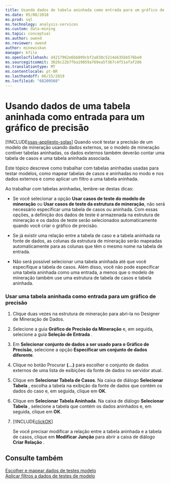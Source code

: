 ```yaml
---
title: Usando dados de tabela aninhada como entrada para um gráfico de precisão | Microsoft Docs
ms.date: 05/08/2018
ms.prod: sql
ms.technology: analysis-services
ms.custom: data-mining
ms.topic: conceptual
ms.author: owend
ms.reviewer: owend
author: minewiskan
manager: kfile
ms.openlocfilehash: d4217962e6bb899cbf2a838c5214eb35bb576be0
ms.sourcegitcommit: 3026c22b7fba19059a769ea5f367c4f51efaf286
ms.translationtype: MT
ms.contentlocale: pt-BR
ms.lasthandoff: 06/15/2019
ms.locfileid: "68209568"
---
```

# <a name="using-nested-table-data-as-an-input-for-an-accuracy-chart"></a>Usando dados de uma tabela aninhada como entrada para um gráfico de precisão
[!INCLUDE[ssas-appliesto-sqlas](../../includes/ssas-appliesto-sqlas.md)]
  Quando você testar a precisão de um modelo de mineração usando dados externos, se o modelo de mineração contiver tabelas aninhadas, os dados externos também deverão contar uma tabela de casos e uma tabela aninhada associada.  
  
 Este tópico descreve como trabalhar com tabelas aninhadas usadas para testar modelos, como mapear tabelas de casos e aninhadas no modo e nos dados externos e como aplicar um filtro a uma tabela aninhada.  
  
 Ao trabalhar com tabelas aninhadas, lembre-se destas dicas:  
  
-   Se você selecionar a opção **Usar casos de teste do modelo de mineração** ou **Usar casos de teste da estrutura de mineração**, não será necessário especificar uma tabela de casos ou aninhada. Com essas opções, a definição dos dados de teste é armazenada na estrutura de mineração e os dados de teste serão selecionados automaticamente quando você criar o gráfico de precisão.  
  
-   Se já existir uma relação entre a tabela de caso e a tabela aninhada na fonte de dados, as colunas da estrutura de mineração serão mapeadas automaticamente para as colunas que têm o mesmo nome na tabela de entrada.  
  
-   Não será possível selecionar uma tabela aninhada até que você especifique a tabela de casos. Além disso, você não pode especificar uma tabela aninhada como uma entrada, a menos que o modelo de mineração também use uma estrutura de tabela de casos e tabela aninhada.  
  
### <a name="use-a-nested-table-as-input-to-an-accuracy-chart"></a>Usar uma tabela aninhada como entrada para um gráfico de precisão  
  
1.  Clique duas vezes na estrutura de mineração para abri-la no Designer de Mineração de Dados.  
  
2.  Selecione a guia **Gráfico de Precisão da Mineração** e, em seguida, selecione a guia **Seleção de Entrada** .  
  
3.  Em **Selecionar conjunto de dados a ser usado para o Gráfico de Precisão**, selecione a opção **Especificar um conjunto de dados diferente**.  
  
4.  Clique no botão Procurar **(...)**  para escolher o conjunto de dados externos de uma lista de exibições da fonte de dados no servidor atual.  
  
5.  Clique em **Selecionar Tabela de Casos**. Na caixa de diálogo **Selecionar Tabela** , escolha a tabela na exibição da fonte de dados que contém os dados do caso e, em seguida, clique em **OK**.  
  
6.  Clique em **Selecionar Tabela Aninhada**. Na caixa de diálogo **Selecionar Tabela** , selecione a tabela que contém os dados aninhados e, em seguida, clique em **OK**.  
  
7.  [!INCLUDE[clickOK](../../includes/clickok-md.md)]  
  
     Se você precisar modificar a relação entre a tabela aninhada e a tabela de casos, clique em **Modificar Junção** para abrir a caixa de diálogo **Criar Relação** .  
  
## <a name="see-also"></a>Consulte também  
 [Escolher e mapear dados de testes modelo](../../analysis-services/data-mining/choose-and-map-model-testing-data.md)   
 [Aplicar filtros a dados de testes de modelo](../../analysis-services/data-mining/apply-filters-to-model-testing-data.md)  
  
  
